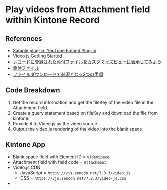 # Play videos from Attachment field within Kintone Record

## References
- [Sample plug-in: YouTube Embed Plug-in](https://github.com/kintone-samples/SAMPLE-YouTube-embed-plug-in)
- [Video.js Getting Started](https://videojs.com/getting-started/#videojs-cdn)
- [レコードに登録された添付ファイルをカスタマイズビューに表示してみよう](https://developer.cybozu.io/hc/ja/articles/203126440)
- [添付ファイル](https://jp.cybozu.help/k/ja/user/app_settings/form/form_parts/attachment.html)
- [ファイルダウンロードで必須となる2つの手順](https://developer.cybozu.io/hc/ja/articles/200814380)

## Code Breakdown
1. Get the record information and get the fileKey of the video file in the Attachment field.
2. Create a query statement based on fileKey and download the file from kintone.
3. Provide it to Video.js as the video source
4. Output the video.js rendering of the video into the blank space

## Kintone App
* Blank space field with Element ID = `videoSpace`
* Attachment field with field code = `Attachment`
* Video.js CDN
  * JavaScript = `https://vjs.zencdn.net/7.8.3/video.js`
  * CSS = `https://vjs.zencdn.net/7.8.3/video-js.css`
* 